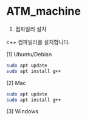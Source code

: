 # ATM_machine

1. 컴파일러 설치

c++ 컴파일러를 설치합니다.

(1) Ubuntu/Debian

```bash
sudo apt update
sudo apt install g++
```
(2) Mac
```bash
sudo apt update
sudo apt install g++
```
(3) Windows


